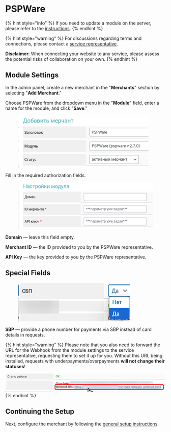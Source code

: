 # PSPWare

{% hint style="info" %}
If you need to update a module on the server, please refer to the [instructions](https://premium.gitbook.io/main/osnovnye-nastroiki/faq/obnovlenie-failov-skripta-na-servere/kak-obnovit-faily-na-servere#moduli-merchantov-i-avtovyplat).
{% endhint %}

{% hint style="warning" %}
For discussions regarding terms and connections, please contact a [service representative](https://t.me/pspware_ceo).

**Disclaimer**: When connecting your website to any service, please assess the potential risks of collaboration on your own.
{% endhint %}

## Module Settings

In the admin panel, create a new merchant in the "**Merchants**" section by selecting "**Add Merchant**."

Choose PSPWare from the dropdown menu in the "**Module**" field, enter a name for the module, and click "**Save**."

<figure><img src="../../../.gitbook/assets/image (2157)_eng.png" alt="" width="410"><figcaption></figcaption></figure>

Fill in the required authorization fields.

<figure><img src="../../../.gitbook/assets/image (2154)_eng.png" alt="" width="464"><figcaption></figcaption></figure>

**Domain** — leave this field empty.

**Merchant ID** — the ID provided to you by the PSPWare representative.

**API Key** — the key provided to you by the PSPWare representative.

## Special Fields

<figure><img src="../../../.gitbook/assets/image (2155)_eng.png" alt=""><figcaption></figcaption></figure>

**SBP** — provide a phone number for payments via SBP instead of card details in requests.

{% hint style="warning" %}
Please note that you also need to forward the URL for the Webhook from the module settings to the service representative, requesting them to set it up for you. Without this URL being installed, requests with underpayments/overpayments **will not change their statuses**!

![](<../../../.gitbook/assets/image (2156)_eng.png>)
{% endhint %}

## Continuing the Setup

Next, configure the merchant by following the [general setup instructions](https://premium.gitbook.io/main/en/basic-settings/merchants-and-auto-payments/merchants/general-merchant-settings).